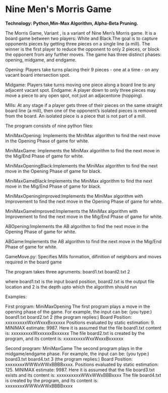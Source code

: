 # Nine Men's Morris Game
**Technology: Python,Min-Max Algorithm, Alpha-Beta Pruning.**

The Morris Game, Variant , is a variant of Nine Men’s Morris game. It is a board game between two players: White and Black.The goal is to capture opponents pieces by getting three pieces on a single line (a mill). The winner is the first player to reduce the opponent to only 2 pieces, or block the opponent from any further moves. The game has three distinct phases: opening, midgame, and endgame.

Opening: Players take turns placing their 9 pieces - one at a time - on any vacant board intersection spot.

Midgame: Players take turns moving one piece along a board line to any adjacent vacant spot. Endgame: A player down to only three pieces may move a piece to any open spot, not just an adjacentone (hopping).

Mills: At any stage if a player gets three of their pieces on the same straight board line (a mill), then one of the opponent’s isolated pieces is removed from the board. An isolated piece is a piece that is not part of a mill.

The program consists of nine python files:

MiniMaxOpening: Implements the MiniMax algorithm to find the next move in the Opening Phase of game for white. 

MiniMaxGame: Implements the MiniMax algorithm to find the next move in the Mig/End Phase of game for white.

MiniMaxOpeningBlack:Implements the MiniMax algorithm to find the next move in the Opening Phase of game for black. 

MiniMaxGameBlack:Implements the MiniMax algorithm to find the next move in the Mig/End Phase of game for black.

MiniMaxOpeningImproved:Implements the MiniMax algorithm with Improvement to find the next move in the Opening Phase of game for white. 

MiniMaxGameImproved:Implements the MiniMax algorithm with Improvement to find the next move in the Mig/End Phase of game for white. 

ABOpening:Implements the AB algorithm to find the next move in the Opening Phase of game for white.

ABGame:Implements the AB algorithm to find the next move in the Mig/End Phase of game for white.

GameMove.py: Specifies Mills formation, difinition of neighbors and moves required in the board game

The program takes three agruments: board1.txt board2.txt 2

where board1.txt is the input board position, board2.txt is the output file location and 2 is the depth upto which the algorithm should run

Examples:

First program: MiniMaxOpening The first program plays a move in the opening phase of the game. For example, the input can be: (you type:) board1.txt board2.txt 2 (the program replies:) Board Position: xxxxxxxxxWxxWxxxBxxxxxx Positions evaluated by static estimation: 9. MINIMAX estimate: 9987. Here it is assumed that the file board1.txt content is: xxxxxxxxxWxxxxxxBxxxxxx The file board2.txt is created by the program, and its content is: xxxxxxxxxWxxWxxxBxxxxxx

Second program: MiniMaxGame The second program plays in the midgame/endgame phase. For example, the input can be: (you type:) board3.txt board4.txt 3 (the program replies:) Board Position: xxxxxxxxWWWxWWxBBBBxxxx. Positions evaluated by static estimation: 125. MINIMAX estimate: 9987. Here it is assumed that the file board3.txt exists and its content is: xxxxxxxxxxWWxWWxBBBxxxx The file board4.txt is created by the program, and its content is: xxxxxxxxWWWxWWxBBBBxxxx

